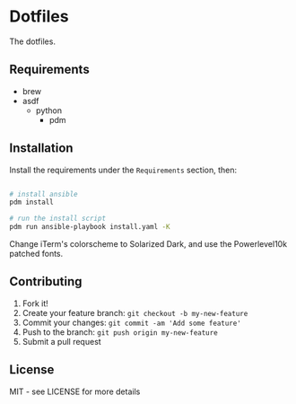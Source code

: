 # Dotfiles

The dotfiles.

## Requirements

- brew
- asdf
  - python
    - pdm

## Installation

Install the requirements under the `Requirements` section, then:

```bash

# install ansible
pdm install

# run the install script
pdm run ansible-playbook install.yaml -K
```

Change iTerm's colorscheme to Solarized Dark, and use the Powerlevel10k patched fonts.

## Contributing

1. Fork it!
2. Create your feature branch: `git checkout -b my-new-feature`
3. Commit your changes: `git commit -am 'Add some feature'`
4. Push to the branch: `git push origin my-new-feature`
5. Submit a pull request

## License

MIT - see LICENSE for more details
